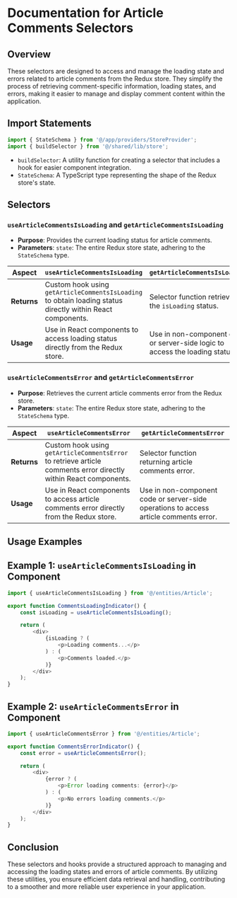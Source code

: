 # Documentation for Article Comments Selectors

## Overview
These selectors are designed to access and manage the loading state and errors related to article comments from the Redux store. They simplify the process of retrieving comment-specific information, loading states, and errors, making it easier to manage and display comment content within the application.

## Import Statements
```typescript
import { StateSchema } from '@/app/providers/StoreProvider';
import { buildSelector } from '@/shared/lib/store';
```
- `buildSelector`: A utility function for creating a selector that includes a hook for easier component integration.
- `StateSchema`: A TypeScript type representing the shape of the Redux store's state.

## Selectors

### `useArticleCommentsIsLoading` and `getArticleCommentsIsLoading`

- **Purpose**:  Provides the current loading status for article comments.
- **Parameters**:  `state`: The entire Redux store state, adhering to the `StateSchema` type.

| **Aspect**        | **`useArticleCommentsIsLoading`** | **`getArticleCommentsIsLoading`** |
|-------------------|---------------------------------|---------------------------------|
| **Returns**       | Custom hook using `getArticleCommentsIsLoading` to obtain loading status directly within React components. |  Selector function retrieving the `isLoading` status. |
| **Usage**         | Use in React components to access loading status directly from the Redux store. |  Use in non-component code or server-side logic to access the loading status. |

### `useArticleCommentsError` and `getArticleCommentsError`

- **Purpose**:  Retrieves the current article comments error from the Redux store.
- **Parameters**:  `state`: The entire Redux store state, adhering to the `StateSchema` type.

| **Aspect**        | **`useArticleCommentsError`** | **`getArticleCommentsError`** |
|-------------------|------------------------------|------------------------------|
| **Returns**       |  Custom hook using `getArticleCommentsError` to retrieve article comments error directly within React components. | Selector function returning article comments error.|
| **Usage**         |  Use in React components to access article comments error directly from the Redux store. |  Use in non-component code or server-side operations to access article comments error.|

## Usage Examples
## Example 1: `useArticleCommentsIsLoading` in Component
```typescript jsx
import { useArticleCommentsIsLoading } from '@/entities/Article';

export function CommentsLoadingIndicator() {
    const isLoading = useArticleCommentsIsLoading();

    return (
        <div>
            {isLoading ? (
                <p>Loading comments...</p>
            ) : (
                <p>Comments loaded.</p>
            )}
        </div>
    );
}
```

## Example 2: `useArticleCommentsError` in Component
```typescript jsx
import { useArticleCommentsError } from '@/entities/Article';

export function CommentsErrorIndicator() {
    const error = useArticleCommentsError();

    return (
        <div>
            {error ? (
                <p>Error loading comments: {error}</p>
            ) : (
                <p>No errors loading comments.</p>
            )}
        </div>
    );
}
```

## Conclusion
These selectors and hooks provide a structured approach to managing and accessing the loading states and errors of article comments. By utilizing these utilities, you ensure efficient data retrieval and handling, contributing to a smoother and more reliable user experience in your application.
